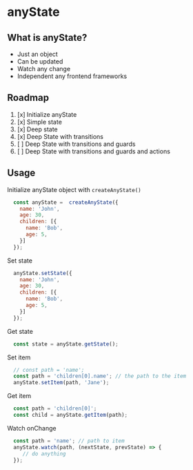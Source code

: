 
# anyState


## What is anyState?
- Just an object
- Can be updated
- Watch any change
- Independent any frontend frameworks

## Roadmap
1. [x] Initialize anyState
2. [x] Simple state
3. [x] Deep state
4. [x] Deep State with transitions
5. [ ] Deep State with transitions and guards
6. [ ] Deep State with transitions and guards and actions

## Usage

Initialize anyState object with `createAnyState()`
  ```js
    const anyState =  createAnyState({
      name: 'John',
      age: 30,
      children: [{
        name: 'Bob',
        age: 5,
      }]
    });
  ```

Set state
  ```js
    anyState.setState({
      name: 'John',
      age: 30,
      children: [{
        name: 'Bob',
        age: 5,
      }]
    });
  ```

 Get state

  ```js
    const state = anyState.getState();
  ```

 Set item
  ```js
    // const path = 'name';
    const path = 'children[0].name'; // the path to the item
    anyState.setItem(path, 'Jane');
  ```

  Get item

  ```js
    const path = 'children[0]';
    const child = anyState.getItem(path);
  ```

  Watch onChange
  ```js
    const path = 'name'; // path to item
    anyState.watch(path, (nextState, prevState) => {
       // do anything
    });
  ```
